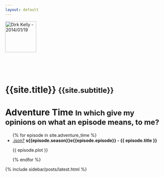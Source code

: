 ```yaml
---
layout: default
---
```


<div class="media page-header">
  <div class="media-left">
    <img src="{{site.logo}}" alt="Dirk Kelly - 2014/01/19" class="img-circle" style="width: 100px; height: 100px" />
  </div>
  <div class="media-body">
    <h1 style="padding-top: 65px; margin-bottom: 0">{{site.title}} <small>{{site.subtitle}}</small></h1>
  </div>
</div>

<div class="panel panel-warning">
  <div class="panel-heading">
    <h1 class="panel-title">Adventure Time <small>In which give my opinions on what an episode means, to me?</small></h1>
  </div>
  <ul class="list-group">
    {% for episode in site.adventure_time %}
      <li class="list-group-item">
        <a class="pull-right" href="{{ episode.url }}">.json?</a>
        <strong>s{{episode.season}}e{{episode.episode}} - {{ episode.title }}</strong>
        <p>{{ episode.plot }}</p>
      </li>
    {% endfor %}
  </ul>
</div>

{% include sidebar/posts/latest.html %}
